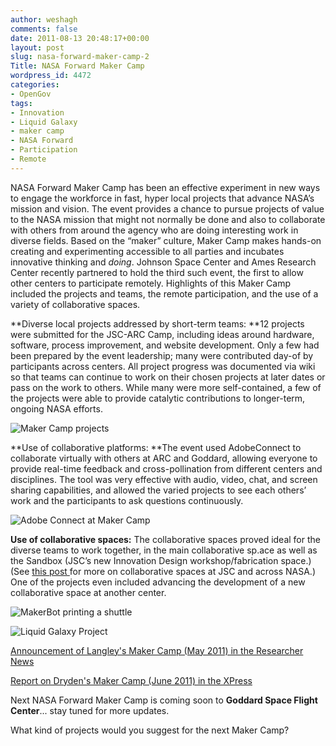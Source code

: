 ```yaml
---
author: weshagh
comments: false
date: 2011-08-13 20:48:17+00:00
layout: post
slug: nasa-forward-maker-camp-2
Title: NASA Forward Maker Camp
wordpress_id: 4472
categories:
- OpenGov
tags:
- Innovation
- Liquid Galaxy
- maker camp
- NASA Forward
- Participation
- Remote
---
```


NASA Forward Maker Camp has been an effective experiment in new ways to engage the workforce in fast, hyper local projects that advance NASA’s mission and vision. The event provides a chance to pursue projects of value to the NASA mission that might not normally be done and also to collaborate with others from around the agency who are doing interesting work in diverse fields. Based on the “maker” culture, Maker Camp makes hands-on creating and experimenting accessible to all parties and incubates innovative thinking and _doing_. Johnson Space Center and Ames Research Center recently partnered to hold the third such event, the first to allow other centers to participate remotely. Highlights of this Maker Camp included the projects and teams, the remote participation, and the use of a variety of collaborative spaces.

**Diverse local projects addressed by short-term teams: **12 projects were submitted for the JSC-ARC Camp, including ideas around hardware, software, process improvement, and website development. Only a few had been prepared by the event leadership; many were contributed day-of by participants across centers. All project progress was documented via wiki so that teams can continue to work on their chosen projects at later dates or pass on the work to others. While many were more self-contained, a few of the projects were able to provide catalytic contributions to longer-term, ongoing NASA efforts.

![Maker Camp projects](http://open.nasa.gov/wp-content/uploads/2011/08/projects-199x300.jpg)

**Use of collaborative platforms: **The event used AdobeConnect to collaborate virtually with others at ARC and Goddard, allowing everyone to provide real-time feedback and cross-pollination from different centers and disciplines. The tool was very effective with audio, video, chat, and screen sharing capabilities, and allowed the varied projects to see each others’ work and the participants to ask questions continuously.

![Adobe Connect at Maker Camp](http://open.nasa.gov/wp-content/uploads/2011/08/intern-300x199.jpg)

**Use of collaborative spaces:** The collaborative spaces proved ideal for the diverse teams to work together, in the main collaborative sp.ace as well as the Sandbox (JSC’s new Innovation Design workshop/fabrication space.) (See [this post ](http://open.nasa.gov/blog/2011/07/28/working-outside-the-box-at-johnson-space-center-a-cross-post-from-ask-magazine/)for more on collaborative spaces at JSC and across NASA.) One of the projects even included advancing the development of a new collaborative space at another center.

![MakerBot printing a shuttle](http://open.nasa.gov/wp-content/uploads/2011/08/makerbot-300x199.jpg)

![Liquid Galaxy Project](http://open.nasa.gov/wp-content/uploads/2011/08/liquidgalaxy-300x224.jpg)

[Announcement of Langley's Maker Camp (May 2011) in the Researcher News](http://www.nasa.gov/centers/langley/news/researchernews/rn_makercamp.html)

[Report on Dryden's Maker Camp (June 2011) in the XPress](http://www.nasa.gov/centers/dryden/pdf/560781main_06_17_11.pdf)

Next NASA Forward Maker Camp is coming soon to **Goddard Space Flight Center**... stay tuned for more updates.

What kind of projects would you suggest for the next Maker Camp?



